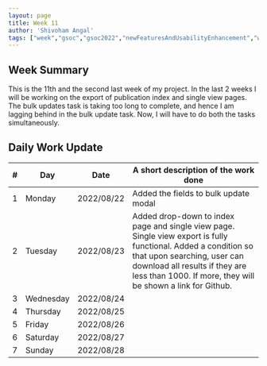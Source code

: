 ```yaml
---
layout: page
title: Week 11
author: 'Shivoham Angal'
tags: ["week","gsoc","gsoc2022","newFeaturesAndUsabilityEnhancement","week#11","eval#2"]
---
```


## Week Summary

This is the 11th and the second last week of my project. In the last 2 weeks I will be working on the export of publication index and single view pages. The bulk updates task is taking too long to complete, and hence I am lagging behind in the bulk update task. Now, I will have to do both the tasks simultaneously.

## Daily Work Update

|\#|Day|Date|A short description of the work done|  
|---	|---	|---	|---	|  
|1   	| Monday 	|   2022/08/22	| Added the fields to bulk  update modal |  
|2   	| Tuesday  	|   2022/08/23	| Added drop-down to index page and single view page. Single view export is fully functional. Added a condition so that upon searching, user can download all results if they are less than 1000. If more, they will be shown a link for Github.	|  
|3   	| Wednesday |  2022/08/24 	|  |  
|4   	| Thursday  |   2022/08/25	|  |  
|5   	| Friday  	|   2022/08/26	|  |  
|6   	| Saturday  |  2022/08/27	|  |  
|7   	| Sunday  	|   2022/08/28	|  |  
